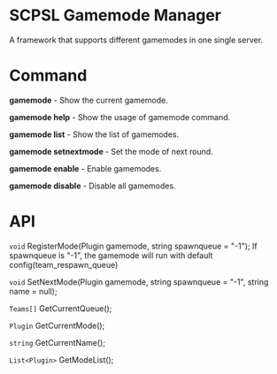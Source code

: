 # SCPSL Gamemode Manager
A framework that supports different gamemodes in one single server.

# Command
**gamemode** - Show the current gamemode.

**gamemode help** - Show the usage of gamemode command.

**gamemode list** - Show the list of gamemodes.

**gamemode setnextmode <plugin id>** - Set the mode of next round.

**gamemode enable** - Enable gamemodes.

**gamemode disable** - Disable all gamemodes.

# API
`void` RegisterMode(Plugin gamemode, string spawnqueue = "-1");
If spawnqueue is "-1", the gamemode will run with default config(team_respawn_queue)

`void` SetNextMode(Plugin gamemode, string spawnqueue = "-1", string name = null);

`Teams[]` GetCurrentQueue();

`Plugin` GetCurrentMode();

`string` GetCurrentName();

`List<Plugin>` GetModeList();
